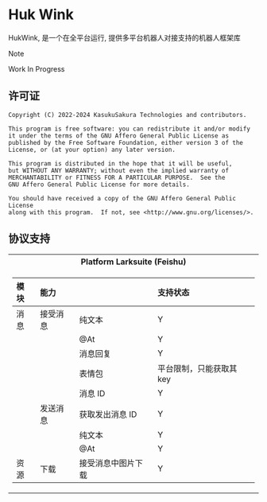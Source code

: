 # Huk Wink

HukWink, 是一个在全平台运行, 提供多平台机器人对接支持的机器人框架库

> [!NOTE]
>
> Work In Progress

## 许可证

```text
Copyright (C) 2022-2024 KasukuSakura Technologies and contributors.

This program is free software: you can redistribute it and/or modify
it under the terms of the GNU Affero General Public License as
published by the Free Software Foundation, either version 3 of the
License, or (at your option) any later version.

This program is distributed in the hope that it will be useful,
but WITHOUT ANY WARRANTY; without even the implied warranty of
MERCHANTABILITY or FITNESS FOR A PARTICULAR PURPOSE.  See the
GNU Affero General Public License for more details.

You should have received a copy of the GNU Affero General Public License
along with this program.  If not, see <http://www.gnu.org/licenses/>.
```

## 协议支持

<table>
<tr><th>Platform Larksuite (Feishu) </th></tr>
<tr><td>

| 模块 <!-- PADDING  --> | 能力 <!-- PADDING     --> | <!-- PADDING           --> | 支持状态  <!-- PADDING         --> |
|:---------------------|:------------------------|:---------------------------|:-------------------------------|
| 消息                   | 接受消息                    | 纯文本                        | Y                              |
|                      |                         | @At                        | Y                              |
|                      |                         | 消息回复                       | Y                              |
|                      |                         | 表情包                        | 平台限制，只能获取其 key                 |
|                      |                         | 消息 ID                      | Y                              |
|                      | 发送消息                    | 获取发出消息 ID                  | Y                              |
|                      |                         | 纯文本                        | Y                              |
|                      |                         | @At                        | Y                              |
| 资源                   | 下载                      | 接受消息中图片下载                  | Y                              |

</td></tr>
</table>
